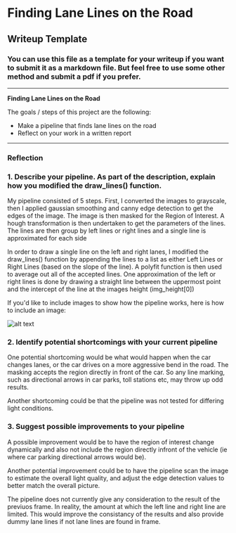 # **Finding Lane Lines on the Road** 

## Writeup Template

### You can use this file as a template for your writeup if you want to submit it as a markdown file. But feel free to use some other method and submit a pdf if you prefer.

---

**Finding Lane Lines on the Road**

The goals / steps of this project are the following:
* Make a pipeline that finds lane lines on the road
* Reflect on your work in a written report


[//]: # (Image References)

[image1]: ./examples/grayscale.jpg "Grayscale"

---

### Reflection

### 1. Describe your pipeline. As part of the description, explain how you modified the draw_lines() function.

My pipeline consisted of 5 steps. First, I converted the images to grayscale, then I applied gaussian smoothing and canny edge detection to get the edges of the image. The image is then masked for the Region of Interest. A hough transformation is then undertaken to get the parameters of the lines. The lines are then group by left lines or right lines and a single line is approximated for each side 

In order to draw a single line on the left and right lanes, I modified the draw_lines() function by appending the lines to a list as either Left Lines or Right Lines (based on the slope of the line). A polyfit function is then used to average out all of the accepted lines. One approximation of the left or right lines is done by drawing a straight line between the uppermost point and the intercept of the line at the images height (img_height[0]) 

If you'd like to include images to show how the pipeline works, here is how to include an image: 

![alt text][image1]


### 2. Identify potential shortcomings with your current pipeline


One potential shortcoming would be what would happen when the car changes lanes, or the car drives on a more aggressive bend in the road. The masking accepts the region directly in front of the car. So any line marking, such as directional arrows in car parks, toll stations etc, may throw up odd results. 

Another shortcoming could be that the pipeline was not tested for differing light conditions.


### 3. Suggest possible improvements to your pipeline

A possible improvement would be to have the region of interest change dynamically and also not include the region directly infront of the vehicle (ie where car parking directional arrows would be).

Another potential improvement could be to have the pipeline scan the image to estimate the overall light quality, and adjust the edge detection values to better match the overall picture.

The pipeline does not currently give any consideration to the result of the previuos frame. In reality, the amount at which the left line and right line are limited. This would improve the consistancy of the results and also provide dummy lane lines if not lane lines are found in frame.
